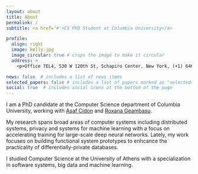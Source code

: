 ```yaml
---
layout: about
title: About
permalink: /
subtitle: <a href='#'>CS PhD Student at Columbia University</a>

profile:
  align: right
  image: kelly.jpg
  image_circular: true # crops the image to make it circular
  address: >
    <p>Office 7EL4, 530 W 120th St, Schapiro Center, New York, (+1) 6462869074, kelkost(at)cs.columbia.edu</p>

news: false  # includes a list of news items
selected_papers: false # includes a list of papers marked as "selected={true}"
social: true  # includes social icons at the bottom of the page
---
```


I am a PhD candidate at the Computer Science department of Columbia University, working with <a href="https://www.asafcidon.com/" target="_blank">Asaf Cidon</a> and <a href="https://roxanageambasu.github.io/" target="_blank">Roxana Geambasu</a>.

My research spans broad areas of computer systems including distributed systems, privacy and systems for machine learning with a focus on accelerating training for large-scale deep neural networks. 
Lately, my work focuses on building functional system prototypes to enhcance the practicality of differentially-private databases.

I studied Computer Science at the University of Athens with a specialization in software systems, big data and machine learning.

<!-- 
Put your address / P.O. box / other info right below your picture. You can also disable any these elements by editing `profile` property of the YAML header of your `_pages/about.md`. Edit `_bibliography/papers.bib` and Jekyll will render your [publications page](/al-folio/publications/) automatically.

Link to your social media connections, too. This theme is set up to use [Font Awesome icons](http://fortawesome.github.io/Font-Awesome/) and [Academicons](https://jpswalsh.github.io/academicons/), like the ones below. Add your Facebook, Twitter, LinkedIn, Google Scholar, or just disable all of them. -->
